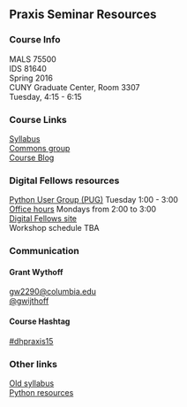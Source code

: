 ## Praxis Seminar Resources

### Course Info

MALS 75500  
IDS 81640  
Spring 2016  
CUNY Graduate Center, Room 3307  
Tuesday, 4:15 - 6:15  

### Course Links

[Syllabus](https://github.com/gwijthoff/Praxis/blob/master/praxis_syllabus.md)  
[Commons group](http://commons.gc.cuny.edu/groups/digital-praxis-seminar-2015-2016/)  
[Course Blog](http://cuny.is/dhpraxis15)  

### Digital Fellows resources

[Python User Group \(PUG\)](https://digitalfellows.commons.gc.cuny.edu/2015/10/15/python-users-group/) Tuesday 1:00 - 3:00  
[Office hours](https://digitalfellows.commons.gc.cuny.edu/digital-fellows-office-hours/) Mondays from 2:00 to 3:00  
[Digital Fellows site](https://digitalfellows.commons.gc.cuny.edu/)  
Workshop schedule TBA  

### Communication

#### Grant Wythoff
gw2290@columbia.edu  
[@gwijthoff](https://twitter.com/gwijthoff)  

#### Course Hashtag
[#dhpraxis15](https://twitter.com/search?q=dhpraxis15&src=typd)  

### Other links

[Old syllabus](https://github.com/gwijthoff/Praxis/blob/master/praxis_syllabus.md)  
[Python resources](https://github.com/smythp/python-resources)  












